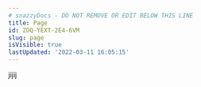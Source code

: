 ```yaml
---
# snazzyDocs - DO NOT REMOVE OR EDIT BELOW THIS LINE
title: Page
id: ZOQ-YEXT-2E4-6VM
slug: page
isVisible: true
lastUpdated: '2022-03-11 16:05:15'
---
```

jijij